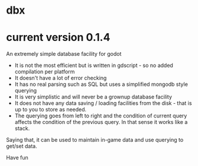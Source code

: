 # dbx

# current version 0.1.4

An extremely simple database facility for godot

- It is not the most efficient but is written in gdscript - so no added compilation per platform
- It doesn't have a lot of error checking 
- It has no real parsing such as SQL but uses a simplified mongodb style querying
- It is very simplistic and will never be a grownup database facility
- It does not have any data saving / loading facilities from the disk - that is up to you to store as needed.
- The querying goes from left to right and the condition of current query affects the condition of the previous query. In that sense it works like a stack.

Saying that, it can be used to maintain in-game data and use querying to get/set data.

Have fun

